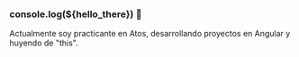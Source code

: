 ### console.log(${hello_there}) 👋


Actualmente soy practicante en Atos, desarrollando proyectos en Angular y huyendo de "this".
